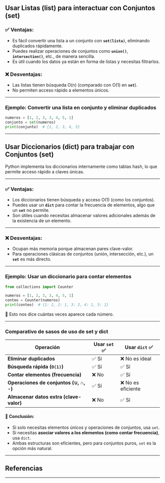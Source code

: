 ## Usar Listas (list) para interactuar con Conjuntos (set)
### ✅ Ventajas:  
- Es fácil convertir una lista a un conjunto con  **`set(lista)`**, eliminando duplicados rápidamente.
- Puedes realizar operaciones de conjuntos como **`union()`**, **`intersection()`**, etc., de manera sencilla.
- Es útil cuando los datos ya están en forma de listas y necesitas filtrarlos.

### ❌ Desventajas:
- Las listas tienen búsqueda O(n) (comparado con O(1) en **`set`**).
- No permiten acceso rápido a elementos únicos.

---

### Ejemplo: Convertir una lista en conjunto y eliminar duplicados
```python
numeros = [1, 2, 3, 3, 4, 5, 1]
conjunto = set(numeros)
print(conjunto)  # {1, 2, 3, 4, 5}
```

---

## Usar Diccionarios (dict) para trabajar con Conjuntos (set)
Python implementa los diccionarios internamente como tablas hash, lo que permite acceso rápido a claves únicas.

---

### ✅ Ventajas:  
- Los diccionarios tienen búsqueda y acceso O(1) (como los conjuntos).
- Puedes usar un **`dict`** para contar la frecuencia de elementos, algo que un **`set`** no permite.
- Son útiles cuando necesitas almacenar valores adicionales además de la existencia de un elemento.

---

### ❌ Desventajas:
- Ocupan más memoria porque almacenan pares clave-valor.
- Para operaciones clásicas de conjuntos (unión, intersección, etc.), un **`set`** es más directo.

---

### Ejemplo: Usar un diccionario para contar elementos
```python
from collections import Counter

numeros = [1, 2, 3, 3, 4, 5, 1]
conteo = Counter(numeros)
print(conteo)  # {1: 2, 2: 1, 3: 2, 4: 1, 5: 1}
```
📌 Esto nos dice cuántas veces aparece cada número.

---

### Comparativo de sasos de uso de set y dict

| **Operación**                          | **Usar `set`** ✅ | **Usar `dict`** ✅ |
|-----------------------------------------|------------------|------------------|
| **Eliminar duplicados**                 | ✅ Sí            | ❌ No es ideal   |
| **Búsqueda rápida (`O(1)`)**            | ✅ Sí            | ✅ Sí            |
| **Contar elementos (frecuencia)**       | ❌ No            | ✅ Sí            |
| **Operaciones de conjuntos (∪, ∩, -)**  | ✅ Sí            | ❌ No es eficiente |
| **Almacenar datos extra (clave-valor)** | ❌ No            | ✅ Sí            |

#### 🚀 Conclusión:
- Si solo necesitas elementos únicos y operaciones de conjuntos, usa `set`.  
- Si necesitas **asociar valores a los elementos (como contar frecuencia)**, usa `dict`. 
- Ambas estructuras son eficientes, pero para conjuntos puros, `set` es la opción más natural.

---

## Referencias


---
